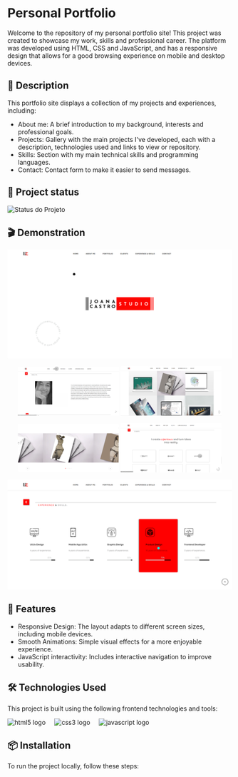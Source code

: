 # Personal Portfolio

Welcome to the repository of my personal portfolio site! This project was created to showcase my work, skills and professional career. The platform was developed using HTML, CSS and JavaScript, and has a responsive design that allows for a good browsing experience on mobile and desktop devices.


## 📄 Description 
This portfolio site displays a collection of my projects and experiences, including:
- About me: A brief introduction to my background, interests and professional goals.
- Projects: Gallery with the main projects I've developed, each with a description, technologies used and links to view or repository.
- Skills: Section with my main technical skills and programming languages.
- Contact: Contact form to make it easier to send messages.


## 🚧 Project status

![Status do Projeto](https://img.shields.io/badge/status-concluido%20-midigreen)


## 🎬 Demonstration

<p align="center">
  <img src="https://github.com/joanadecastro/Personal-Portfolio/blob/main/assets/imgs/cap1.png" alt="Imagem 1" >
</p>

<p align="center">
    <img src="https://github.com/joanadecastro/Personal-Portfolio/blob/main/assets/imgs/cap6.png" alt="Imagem 2" width="45%">
  <img src="https://github.com/joanadecastro/Personal-Portfolio/blob/main/assets/imgs/cap2.png" alt="Imagem 1" width="45%">
</p>

<p align="center">
    <img src="https://github.com/joanadecastro/Personal-Portfolio/blob/main/assets/imgs/cap3.png" alt="Imagem 2" width="45%">
  <img src="https://github.com/joanadecastro/Personal-Portfolio/blob/main/assets/imgs/cap4.png" alt="Imagem 1" width="45%">
</p>

<p align="center">
<img src="https://github.com/joanadecastro/Personal-Portfolio/blob/main/assets/imgs/cap5.png" alt="Imagem 2">
</p>



## 🚀 Features

- Responsive Design: The layout adapts to different screen sizes, including mobile devices.
- Smooth Animations: Simple visual effects for a more enjoyable experience.
- JavaScript interactivity: Includes interactive navigation to improve usability.

## 🛠️ Technologies Used

This project is built using the following frontend technologies and tools:

<div align="left">
  <img src="https://cdn.jsdelivr.net/gh/devicons/devicon/icons/html5/html5-original.svg" height="60" alt="html5 logo"  />
  <img width="12" />
  <img src="https://cdn.jsdelivr.net/gh/devicons/devicon/icons/css3/css3-original.svg" height="60" alt="css3 logo"  />
  <img width="12" />
  <img src="https://cdn.jsdelivr.net/gh/devicons/devicon/icons/javascript/javascript-original.svg" height="60" alt="javascript logo"  />
  <img width="12" />

</div>


## 📦 Installation

To run the project locally, follow these steps:
